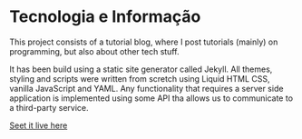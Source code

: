 # Tecnologia e Informação


This project consists of a tutorial blog, where I post tutorials (mainly) on programming, but also about other tech stuff. 

It has been build using a static site generator called Jekyll. All themes, styling and  scripts were written from scretch using Liquid HTML CSS, vanilla JavaScript and YAML. Any functionality that requires a server side application is implemented using some API tha allows us to communicate to a third-party service. 

[Seet it live here](https://tecnologiaeinformacao.netlify.app/)
